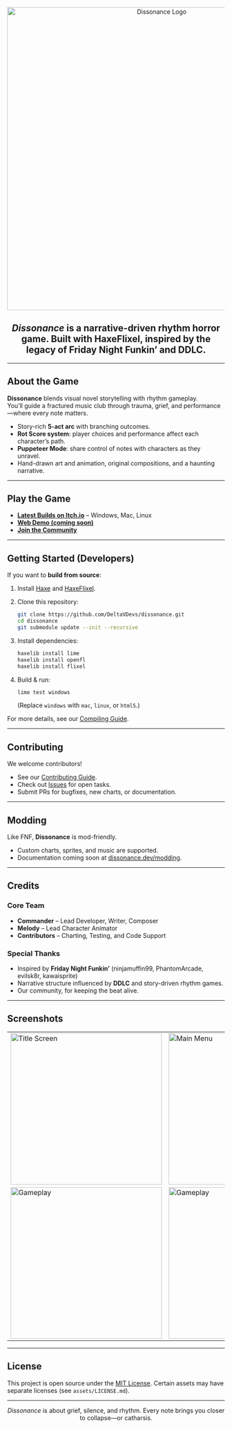 <div align="center">
  <img src="assets/logo.png" width="700" alt="Dissonance Logo"/>
  
  <h2><em>Dissonance</em> is a narrative-driven rhythm horror game.  
  Built with HaxeFlixel, inspired by the legacy of Friday Night Funkin’ and DDLC.</h2>
</div>

---

## About the Game

**Dissonance** blends visual novel storytelling with rhythm gameplay.  
You’ll guide a fractured music club through trauma, grief, and performance—where every note matters.  

- Story-rich **5-act arc** with branching outcomes.  
- **Rot Score system**: player choices and performance affect each character’s path.  
- **Puppeteer Mode**: share control of notes with characters as they unravel.  
- Hand-drawn art and animation, original compositions, and a haunting narrative.

---

## Play the Game

- **[Latest Builds on Itch.io](https://your-itch-link-here)** – Windows, Mac, Linux  
- **[Web Demo (coming soon)](https://your-webdemo-link-here)**  
- **[Join the Community](https://discord.gg/yourserver)**  

---

## Getting Started (Developers)

If you want to **build from source**:

1. Install [Haxe](https://haxe.org/) and [HaxeFlixel](https://haxeflixel.com/).  
2. Clone this repository:
   ```bash
   git clone https://github.com/DeltaVDevs/dissonance.git
   cd dissonance
   git submodule update --init --recursive


3. Install dependencies:

   ```bash
   haxelib install lime
   haxelib install openfl
   haxelib install flixel
   ```
4. Build & run:

   ```bash
   lime test windows
   ```

   (Replace `windows` with `mac`, `linux`, or `html5`.)

For more details, see our [Compiling Guide](docs/COMPILING.md).

---

## Contributing

We welcome contributors!

* See our [Contributing Guide](docs/CONTRIBUTING.md).
* Check out [Issues](https://github.com/DeltaVDevs/dissonance/issues) for open tasks.
* Submit PRs for bugfixes, new charts, or documentation.

---

## Modding

Like FNF, **Dissonance** is mod-friendly.

* Custom charts, sprites, and music are supported.
* Documentation coming soon at [dissonance.dev/modding](https://dissonance.dev/modding).

---

## Credits

### Core Team

* **Commander** – Lead Developer, Writer, Composer
* **Melody** – Lead Character Animator
* **Contributors** – Charting, Testing, and Code Support

### Special Thanks

* Inspired by **Friday Night Funkin’** (ninjamuffin99, PhantomArcade, evilsk8r, kawaisprite)
* Narrative structure influenced by **DDLC** and story-driven rhythm games.
* Our community, for keeping the beat alive.

---

## Screenshots

<div align="center">
  <table>
    <tr>
      <td><img src="assets/screenshots/title.png" width="350" alt="Title Screen"/></td>
      <td><img src="assets/screenshots/menu.png" width="350" alt="Main Menu"/></td>
    </tr>
    <tr>
      <td><img src="assets/screenshots/gameplay1.png" width="350" alt="Gameplay"/></td>
      <td><img src="assets/screenshots/gameplay2.png" width="350" alt="Gameplay"/></td>
    </tr>
  </table>
</div>

---

## License

This project is open source under the [MIT License](LICENSE).
Certain assets may have separate licenses (see `assets/LICENSE.md`).

---

<div align="center">
  <em>Dissonance</em> is about grief, silence, and rhythm.  
  Every note brings you closer to collapse—or catharsis.
</div>
